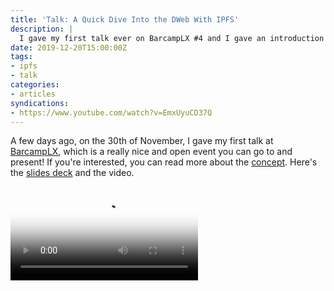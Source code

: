 ```yaml
---
title: 'Talk: A Quick Dive Into the DWeb With IPFS'
description: |
  I gave my first talk ever on BarcampLX #4 and I gave an introduction to the dWeb world using IPFS as a gateway.
date: 2019-12-20T15:00:00Z
tags:
- ipfs
- talk
categories:
- articles
syndications:
- https://www.youtube.com/watch?v=EmxUyuCD37Q
---
```


A few days ago, on the 30th of November, I gave my first talk at [BarcampLX](https://www.meetup.com/BarcampLx/events/265593046/),
which is a really nice and open event you can go to and present! If you're interested, you can read more about the [concept](https://en.wikipedia.org/wiki/BarCamp). Here's the [slides deck](https://cdn.hacdias.com/media/2019-12-quick-dive-into-dweb-ipfs.pdf) and the video.

<div class="fw">
  <video controls poster="https://cdn.hacdias.com/img/1000/c9c92dd487ff60f5c1b87376a2c13f84bd9467e28eac107a624f4ce7e738654b.jpeg">
    <source class="u-video" src="https://cdn.hacdias.com/media/2019-12-quick-dive-into-dweb-ipfs.mp4">
  </video>
</div>
